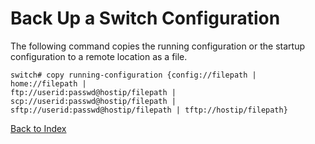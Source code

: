 # Back Up a Switch Configuration

The following command copies the running configuration or the startup configuration to a remote location as a file.

```text
switch# copy running-configuration {config://filepath | home://filepath |
ftp://userid:passwd@hostip/filepath | scp://userid:passwd@hostip/filepath |
sftp://userid:passwd@hostip/filepath | tftp://hostip/filepath}
```

[Back to Index](index.md)
